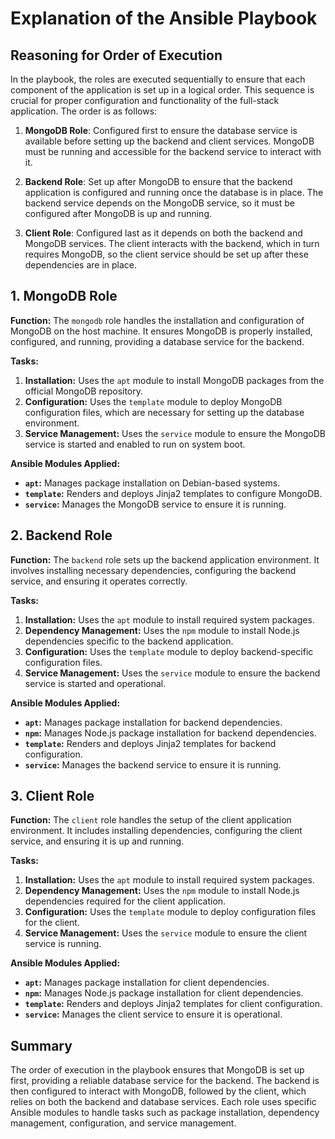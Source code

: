 # Explanation of the Ansible Playbook

## Reasoning for Order of Execution

In the playbook, the roles are executed sequentially to ensure that each component of the application is set up in a logical order. This sequence is crucial for proper configuration and functionality of the full-stack application. The order is as follows:

1. **MongoDB Role**: Configured first to ensure the database service is available before setting up the backend and client services. MongoDB must be running and accessible for the backend service to interact with it.

2. **Backend Role**: Set up after MongoDB to ensure that the backend application is configured and running once the database is in place. The backend service depends on the MongoDB service, so it must be configured after MongoDB is up and running.

3. **Client Role**: Configured last as it depends on both the backend and MongoDB services. The client interacts with the backend, which in turn requires MongoDB, so the client service should be set up after these dependencies are in place.

## 1. MongoDB Role
**Function:**
The `mongodb` role handles the installation and configuration of MongoDB on the host machine. It ensures MongoDB is properly installed, configured, and running, providing a database service for the backend.

**Tasks:**
1. **Installation:** Uses the `apt` module to install MongoDB packages from the official MongoDB repository.
2. **Configuration:** Uses the `template` module to deploy MongoDB configuration files, which are necessary for setting up the database environment.
3. **Service Management:** Uses the `service` module to ensure the MongoDB service is started and enabled to run on system boot.

**Ansible Modules Applied:**
- **`apt`:** Manages package installation on Debian-based systems.
- **`template`:** Renders and deploys Jinja2 templates to configure MongoDB.
- **`service`:** Manages the MongoDB service to ensure it is running.

## 2. Backend Role
**Function:**
The `backend` role sets up the backend application environment. It involves installing necessary dependencies, configuring the backend service, and ensuring it operates correctly.

**Tasks:**
1. **Installation:** Uses the `apt` module to install required system packages.
2. **Dependency Management:** Uses the `npm` module to install Node.js dependencies specific to the backend application.
3. **Configuration:** Uses the `template` module to deploy backend-specific configuration files.
4. **Service Management:** Uses the `service` module to ensure the backend service is started and operational.

**Ansible Modules Applied:**
- **`apt`:** Manages package installation for backend dependencies.
- **`npm`:** Manages Node.js package installation for backend dependencies.
- **`template`:** Renders and deploys Jinja2 templates for backend configuration.
- **`service`:** Manages the backend service to ensure it is running.

## 3. Client Role
**Function:**
The `client` role handles the setup of the client application environment. It includes installing dependencies, configuring the client service, and ensuring it is up and running.

**Tasks:**
1. **Installation:** Uses the `apt` module to install required system packages.
2. **Dependency Management:** Uses the `npm` module to install Node.js dependencies required for the client application.
3. **Configuration:** Uses the `template` module to deploy configuration files for the client.
4. **Service Management:** Uses the `service` module to ensure the client service is running.

**Ansible Modules Applied:**
- **`apt`:** Manages package installation for client dependencies.
- **`npm`:** Manages Node.js package installation for client dependencies.
- **`template`:** Renders and deploys Jinja2 templates for client configuration.
- **`service`:** Manages the client service to ensure it is operational.

## Summary

The order of execution in the playbook ensures that MongoDB is set up first, providing a reliable database service for the backend. The backend is then configured to interact with MongoDB, followed by the client, which relies on both the backend and database services. Each role uses specific Ansible modules to handle tasks such as package installation, dependency management, configuration, and service management.
